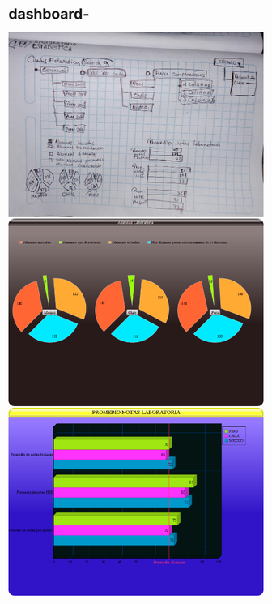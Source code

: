 # dashboard-
![imag-1](assets/imag/graf-3.jpg)
![imag-1](assets/imag/graf-1.png)
![imag-1](assets/imag/graf-2.png)
